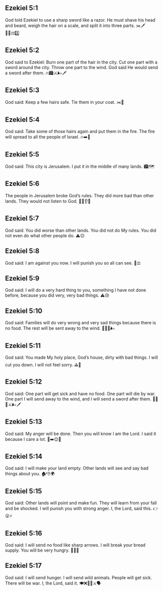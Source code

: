 ## Ezekiel 5:1
God told Ezekiel to use a sharp sword like a razor. He must shave his head and beard, weigh the hair on a scale, and split it into three parts. ✂️🗡️💇‍♂️⚖️3️⃣
## Ezekiel 5:2
God said to Ezekiel: Burn one part of the hair in the city. Cut one part with a sword around the city. Throw one part to the wind. God said He would send a sword after them. 🔥🏙️⚔️🌬️🗡️
## Ezekiel 5:3
God said: Keep a few hairs safe. Tie them in your coat. ✂️🧥
## Ezekiel 5:4
God said: Take some of those hairs again and put them in the fire. The fire will spread to all the people of Israel. 🔥➡️👥
## Ezekiel 5:5
God said: This city is Jerusalem. I put it in the middle of many lands. 🏙️🗺️
## Ezekiel 5:6
The people in Jerusalem broke God’s rules. They did more bad than other lands. They would not listen to God. 🚫📜👂❌
## Ezekiel 5:7
God said: You did worse than other lands. You did not do My rules. You did not even do what other people do. ⚠️😔
## Ezekiel 5:8
God said: I am against you now. I will punish you so all can see. 👀⚖️
## Ezekiel 5:9
God said: I will do a very hard thing to you, something I have not done before, because you did very, very bad things. ⚠️😢
## Ezekiel 5:10
God said: Families will do very wrong and very sad things because there is no food. The rest will be sent away to the wind. 🍞❌😭🌬️
## Ezekiel 5:11
God said: You made My holy place, God’s house, dirty with bad things. I will cut you down. I will not feel sorry. ⛪️🚫
## Ezekiel 5:12
God said: One part will get sick and have no food. One part will die by war. One part I will send away to the wind, and I will send a sword after them. 🤒🍞❌⚔️🌬️🗡️
## Ezekiel 5:13
God said: My anger will be done. Then you will know I am the Lord. I said it because I care a lot. 😤➡️😌🙏
## Ezekiel 5:14
God said: I will make your land empty. Other lands will see and say bad things about you. 🏚️👎🌍
## Ezekiel 5:15
God said: Other lands will point and make fun. They will learn from your fall and be shocked. I will punish you with strong anger. I, the Lord, said this. 👉😮⚡️
## Ezekiel 5:16
God said: I will send no food like sharp arrows. I will break your bread supply. You will be very hungry. 🏹🍞❌
## Ezekiel 5:17
God said: I will send hunger. I will send wild animals. People will get sick. There will be war. I, the Lord, said it. 🍽️❌🐺🤒⚔️🗣️
